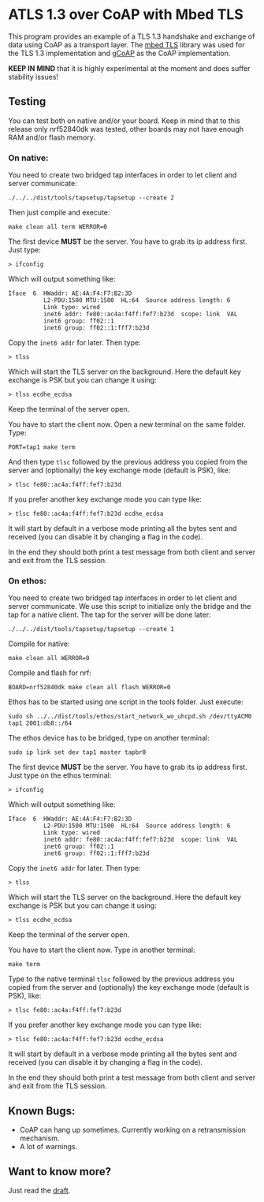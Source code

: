# ATLS 1.3 over CoAP with Mbed TLS

This program provides an example of a TLS 1.3 handshake and exchange of data using CoAP as a transport layer.
The [mbed TLS](https://github.com/ARMmbed/mbedtls) library was used for the TLS 1.3 implementation and [gCoAP](https://riot-os.org/api/group__net__gcoap.html) as the CoAP implementation.

**KEEP IN MIND** that it is highly experimental at the moment and does suffer stability issues!

## Testing

You can test both on native and/or your board. Keep in mind that to this release only nrf52840dk was tested, other boards may not have enough RAM and/or flash memory.

### On native:

You need to create two bridged tap interfaces in order to let client and server communicate:

    ./../../dist/tools/tapsetup/tapsetup --create 2

Then just compile and execute:

    make clean all term WERROR=0

The first device **MUST** be the server. You have to grab its ip address first. Just type:

    > ifconfig
    
Which will output something like:

```
Iface  6  HWaddr: AE:4A:F4:F7:B2:3D 
          L2-PDU:1500 MTU:1500  HL:64  Source address length: 6
          Link type: wired
          inet6 addr: fe80::ac4a:f4ff:fef7:b23d  scope: link  VAL
          inet6 group: ff02::1
          inet6 group: ff02::1:fff7:b23d
```

Copy the `inet6 addr` for later. Then type:

    > tlss
    
Which will start the TLS server on the background. Here the default key exchange is PSK but you can change it using:

    > tlss ecdhe_ecdsa

Keep the terminal of the server open.

You have to start the client now. Open a new terminal on the same folder. Type:

    PORT=tap1 make term
    
And then type `tlsc` followed by the previous address you copied from the server and (optionally) the key exchange mode (default is PSK), like:

    > tlsc fe80::ac4a:f4ff:fef7:b23d
    
If you prefer another key exchange mode you can type like:

    > tlsc fe80::ac4a:f4ff:fef7:b23d ecdhe_ecdsa
    
It will start by default in a verbose mode printing all the bytes sent and received (you can disable it by changing a flag in the code).

In the end they should both print a test message from both client and server and exit from the TLS session.

### On ethos:

You need to create two bridged tap interfaces in order to let client and server communicate. We use this script to initialize only the bridge and the tap for a native client. The tap for the server will be done later:

    ./../../dist/tools/tapsetup/tapsetup --create 1

Compile for native:

    make clean all WERROR=0
    
Compile and flash for nrf:

    BOARD=nrf52840dk make clean all flash WERROR=0
    
Ethos has to be started using one script in the tools folder. Just execute:

    sudo sh ../../dist/tools/ethos/start_network_wo_uhcpd.sh /dev/ttyACM0 tap1 2001:db8::/64

The ethos device has to be bridged, type on another terminal:

    sudo ip link set dev tap1 master tapbr0

The first device **MUST** be the server. You have to grab its ip address first. Just type on the ethos terminal:

    > ifconfig
    
Which will output something like:

```
Iface  6  HWaddr: AE:4A:F4:F7:B2:3D 
          L2-PDU:1500 MTU:1500  HL:64  Source address length: 6
          Link type: wired
          inet6 addr: fe80::ac4a:f4ff:fef7:b23d  scope: link  VAL
          inet6 group: ff02::1
          inet6 group: ff02::1:fff7:b23d
```

Copy the `inet6 addr` for later. Then type:

    > tlss
    
Which will start the TLS server on the background. Here the default key exchange is PSK but you can change it using:

    > tlss ecdhe_ecdsa

Keep the terminal of the server open.

You have to start the client now. Type in another terminal:

    make term

Type to the native terminal `tlsc` followed by the previous address you copied from the server and (optionally) the key exchange mode (default is PSK), like:

    > tlsc fe80::ac4a:f4ff:fef7:b23d
    
If you prefer another key exchange mode you can type like:

    > tlsc fe80::ac4a:f4ff:fef7:b23d ecdhe_ecdsa
    
It will start by default in a verbose mode printing all the bytes sent and received (you can disable it by changing a flag in the code).

In the end they should both print a test message from both client and server and exit from the TLS session.

## Known Bugs:

- CoAP can hang up sometimes. Currently working on a retransmission mechanism.
- A lot of warnings.

## Want to know more?

Just read the [draft](https://tools.ietf.org/html/draft-friel-tls-atls-03).
